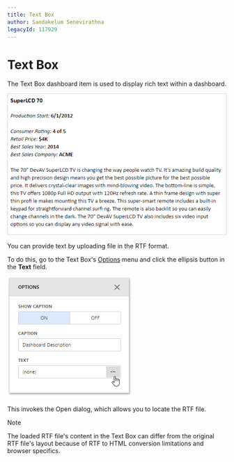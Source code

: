 ```yaml
---
title: Text Box
author: Sandakelum Senevirathna
legacyId: 117929
---
```

# Text Box
The Text Box dashboard item is used to display rich text within a dashboard.

![wdd-text-box-rtf-example](../../../images/img125853.png)

You can provide text by uploading file in the RTF format.

To do this, go to the Text Box's [Options](../ui-elements/dashboard-item-menu.md) menu and click the ellipsis button in the **Text** field.

![wdd-textbox-add-rtf-file](../../../images/img125845.png)

This invokes the Open dialog, which allows you to locate the RTF file.

> [!Note]
> The loaded RTF file's content in the Text Box can differ from the original RTF file's layout because of RTF to HTML conversion limitations and browser specifics.
